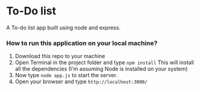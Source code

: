 # To-Do list
A To-do list app built using node and express.

### How to run this application on your local machine?
1. Download this repo to your machine
2. Open Terminal in the project folder and type ```npm install``` This will install all the dependencies (I'm assuming Node is installed on your system)
3. Now type ```node app.js``` to start the server.
4. Open your browser and type ```http://localhost:3000/```
